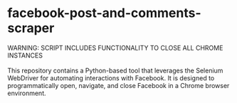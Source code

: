 # facebook-post-and-comments-scraper

WARNING: SCRIPT INCLUDES FUNCTIONALITY TO CLOSE ALL CHROME INSTANCES<be><br><br>
This repository contains a Python-based tool that leverages the Selenium WebDriver for automating interactions with Facebook. It is designed to programmatically open, navigate, and close Facebook in a Chrome browser environment. 

